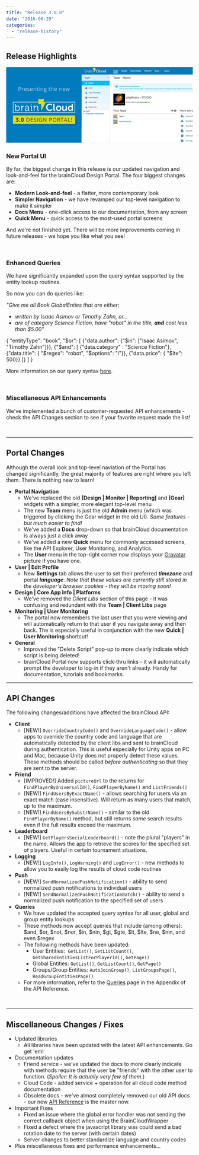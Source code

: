 ```yaml
---
title: "Release 3.0.0"
date: "2016-08-29"
categories: 
  - "release-history"
---
```


## Release Highlights

[![New Portal UI](images/ABNR_BCNewDesign_05.gif)](/apidocs/wp-content/uploads/2016/08/ABNR_BCNewDesign_05.gif)

### New Portal UI

By far, the biggest change in this release is our updated navigation and look-and-feel for the brainCloud Design Portal. The four biggest changes are:

- **Modern Look-and-feel** - a flatter, more contemporary look
- **Simpler Navigation** - we have revamped our top-level navigation to make it simpler
- **Docs Menu** - one-click access to our documentation, from any screen
- **Quick Menu** - quick access to the most-used portal screens

And we're not finished yet. There will be more improvements coming in future releases - we hope you like what you see!

 

### Enhanced Queries

We have significantly expanded upon the query syntax supported by the entity lookup routines.

So now you can do queries like:

_"Give me all Book GlobalEnties that are either:_

- _written by Isaac Asimov or Timothy Zahn, or..._
- _are of category Science Fiction, have "robot" in the title, **and** cost less than $5.00"_

{
	"entityType": "book",
	"$or": \[
		{"data.author": {"$in": \["Isaac Asimov", "Timothy Zahn"\]}},
		{"$and": \[
			{"data.category" : "Science Fiction"},
			{"data.title": { "$regex": "robot", "$options": "i"}},
			{"data.price": { "$lte": 500}}
            	\]}
	\]
}

More information on our query syntax [here](/apidocs/apiref/#appendix-mongodbwherequeries).

 

### Miscellaneous API Enhancements

We've implemented a bunch of customer-requested API enhancements - check the API Changes section to see if your favorite request made the list!

 

* * *

## Portal Changes

Although the overall look and top-level naviation of the Portal has changed significantly, the great majority of features are right where you left them. There is nothing new to learn!

- **Portal Navigation**
    - We've replaced the old **\[Design | Monitor | Reporting\]** and **\[Gear\]** widgets with a simpler, more elegant top-level menu
    - The new **Team** menu is just the old **Admin** menu (which was triggered by clicking the Gear widget in the old UI). _Same features - but much easier to find!_
    - We've added a **Docs** drop-down so that brainCloud documentation is always just a click away
    - We've added a new **Quick** menu for commonly accessed screens, like the API Explorer, User Monitoring, and Analytics.
    - The **User** menu in the top-right corner now displays your [Gravatar](http://gravatar.com) picture if you have one.
- **User | Edit Profile**
    - New **Settings** tab allows the user to set their preferred **_timezone_** and portal _**language**_. _Note that these values are currently still stored in the developer's browser cookies - they will be moving soon!_
- **Design | Core App Info | Platforms**
    - We've removed the _Client Libs_ section of this page - it was confusing and redundant with the **Team | Client Libs** page
- **Monitoring | User Monitoring**
    - The portal now remembers the last user that you were viewing and will automatically return to that user if you navigate away and then back. The is especially useful in conjunction with the new **Quick | User Monitoring** shortcut!
- **General**
    - Improved the "Delete Script" pop-up to more clearly indicate which script is being deleted!
    - brainCloud Portal now supports click-thru links - it will automatically prompt the developer to log-in if they aren't already. Handy for documentation, tutorials and bookmarks.

* * *

## API Changes

The following changes/additions have affected the brainCloud API:

- **Client**
    - \[NEW!\] `OverrideCountryCode()` and `OverrideLanguageCode()` - allow apps to override the country code and language that are automatically detected by the client libs and sent to brainCloud during authentication. This is useful especially for Unity apps on PC and Mac, because Unity does not properly detect these values. These methods should be called _before authenticating_ so that they are sent to the server.
- **Friend**
    - \[IMPROVED!\] Added `pictureUrl` to the returns for `FindPlayerByUniversalId()`, `FindPlayerByName()` and `ListFriends()`
    - \[NEW!\] `FindUsersByExactName()` - allows searching for users via an exact match (case insensitive). Will return as many users that match, up to the maximum.
    - \[NEW!\] `FindUsersBySubstrName()` - similar to the old `FindPlayerByName()` method, but still returns _some_ search results even if the full results exceed the maximum.
- **Leaderboard**
    - \[NEW!\] `GetPlayersSocialLeaderboard()` - note the plural "players" in the name. Allows the app to retrieve the scores for the specified set of players. Useful in certain tournament situations.
- **Logging**
    - \[NEW!\] `LogInfo()`, `LogWarning()` and `LogError()` - new methods to allow you to easily log the results of cloud code routines
- **Push**
    - \[NEW!\] `SendNormalizedPushNotification()` - ability to send normalized push notifications to individual users
    - \[NEW!\] `SendNormalizedPushNotificationBatch()` - ability to send a normalized push notification to the specified set of users
- **Queries**
    - We have updated the accepted query syntax for all user, global and group entity lookups
    - These methods now accept queries that include (among others): $and, $or, $not, $nor, $in, $nin, $gt, $gte, $lt, $lte, $ne, $nin, and even $regex
    - The following methods have been updated:
        - User Entities:  `GetList()`, `GetListCount()`, `GetSharedEntitiesListForPlayerId()`, `GetPage()`
        - Global Entities: `GetList()`, `GetListCount()`, `GetPage()`
        - Groups/Group Entities: `AutoJoinGroup()`, `ListGroupsPage()`, `ReadGroupEntitiesPage()`
    - For more information, refer to the [Queries](/apidocs/apiref/#appendix-mongodbwherequeries) page in the Appendix of the API Reference.

 

* * *

## Miscellaneous Changes / Fixes

- Updated libraries
    - All libraries have been updated with the latest API enhancements. Go get 'em!
- Documentation updates
    - Friend service - we've updated the docs to more clearly indicate with methods require that the user be "friends" with the other user to function. (_Spoiler: It is actually very few of them_.)
    - Cloud Code - added service + operation for all cloud code method documentation
    - Obsolete docs - we've almost completely removed our old API docs - our new [API Reference](/apidocs/apiref) is the master now.
- Important Fixes
    - Fixed an issue where the global error handler was not sending the correct callback object when using the BrainCloudWrapper
    - Fixed a defect where the javascript library was could send a bad rotation date to the server (with certain dates)
    - Server changes to better standardize language and country codes
- Plus miscellaneous fixes and performance enhancements...
